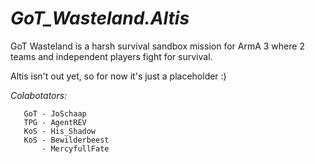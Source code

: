 *GoT_Wasteland.Altis*
===================

GoT Wasteland is a harsh survival sandbox mission for ArmA 3 where 2 teams and independent players fight for survival.


Altis isn't out yet, so for now it's just a placeholder :)


*Colabotators:*

       GoT - JoSchaap
       TPG - AgentREV
       KoS - His_Shadow
       KoS - Bewilderbeest
           - MercyfullFate
       

